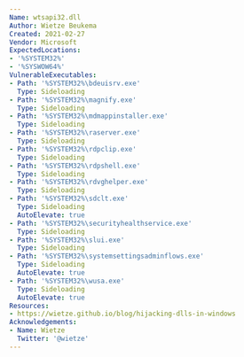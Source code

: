 ```yaml
---
Name: wtsapi32.dll
Author: Wietze Beukema
Created: 2021-02-27
Vendor: Microsoft
ExpectedLocations:
- '%SYSTEM32%'
- '%SYSWOW64%'
VulnerableExecutables:
- Path: '%SYSTEM32%\bdeuisrv.exe'
  Type: Sideloading
- Path: '%SYSTEM32%\magnify.exe'
  Type: Sideloading
- Path: '%SYSTEM32%\mdmappinstaller.exe'
  Type: Sideloading
- Path: '%SYSTEM32%\raserver.exe'
  Type: Sideloading
- Path: '%SYSTEM32%\rdpclip.exe'
  Type: Sideloading
- Path: '%SYSTEM32%\rdpshell.exe'
  Type: Sideloading
- Path: '%SYSTEM32%\rdvghelper.exe'
  Type: Sideloading
- Path: '%SYSTEM32%\sdclt.exe'
  Type: Sideloading
  AutoElevate: true
- Path: '%SYSTEM32%\securityhealthservice.exe'
  Type: Sideloading
- Path: '%SYSTEM32%\slui.exe'
  Type: Sideloading
- Path: '%SYSTEM32%\systemsettingsadminflows.exe'
  Type: Sideloading
  AutoElevate: true
- Path: '%SYSTEM32%\wusa.exe'
  Type: Sideloading
  AutoElevate: true
Resources:
- https://wietze.github.io/blog/hijacking-dlls-in-windows
Acknowledgements:
- Name: Wietze
  Twitter: '@wietze'
---
```


